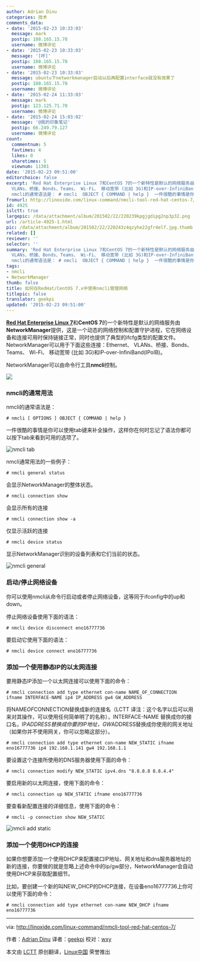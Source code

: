 ```yaml
---
author: Adrian Dinu
categories: 技术
comments_data:
- date: '2015-02-23 10:33:03'
  message: mark
  postip: 188.165.15.78
  username: 微博评论
- date: '2015-02-23 10:33:03'
  message: '[哼]'
  postip: 188.165.15.78
  username: 微博评论
- date: '2015-02-23 10:33:03'
  message: ubuntu下networkmanager启动以后再配置interface就没有效果了
  postip: 188.165.15.78
  username: 微博评论
- date: '2015-02-24 11:33:03'
  message: mark
  postip: 123.125.71.70
  username: 微博评论
- date: '2015-02-24 15:03:02'
  message: '@我的印象笔记'
  postip: 66.249.79.127
  username: 微博评论
count:
  commentnum: 5
  favtimes: 4
  likes: 0
  sharetimes: 5
  viewnum: 11301
date: '2015-02-23 09:51:00'
editorchoice: false
excerpt: 'Red Hat Enterprise Linux 7和CentOS 7的一个新特性是默认的网络服务由NetworkManager提供，这是一个动态的网络控制和配置守护进程，它在网络设备和连接可用时保持链接正常，同时也提供了典型的ifcfg类型的配置文件。NetworkManager可以用于下面这些连接：Ethernet、
  VLANs、桥接、Bonds、Teams、 Wi-Fi、 移动宽带 (比如 3G)和IP-over-InfiniBand(IPoIB)。 NetworkManager可以由命令行工具nmcli控制。  nmcli的通常用法
  nmcli的通常语法是： # nmcli  OBJECT { COMMAND | help }  一件很酷的事情是你可以使用tab键来补全操作，这样你在何'
fromurl: http://linoxide.com/linux-command/nmcli-tool-red-hat-centos-7/
id: 4925
islctt: true
largepic: /data/attachment/album/201502/22/220239kpgjgdipg2np3p32.png
url: /article-4925-1.html
pic: /data/attachment/album/201502/22/220243z4qzyhe22gfr4elf.jpg.thumb.jpg
related: []
reviewer: ''
selector: ''
summary: 'Red Hat Enterprise Linux 7和CentOS 7的一个新特性是默认的网络服务由NetworkManager提供，这是一个动态的网络控制和配置守护进程，它在网络设备和连接可用时保持链接正常，同时也提供了典型的ifcfg类型的配置文件。NetworkManager可以用于下面这些连接：Ethernet、
  VLANs、桥接、Bonds、Teams、 Wi-Fi、 移动宽带 (比如 3G)和IP-over-InfiniBand(IPoIB)。 NetworkManager可以由命令行工具nmcli控制。  nmcli的通常用法
  nmcli的通常语法是： # nmcli  OBJECT { COMMAND | help }  一件很酷的事情是你可以使用tab键来补全操作，这样你在何'
tags:
- nmcli
- NetworkManager
thumb: false
title: 如何在RedHat/CentOS 7.x中使用nmcli管理网络
titlepic: false
translator: geekpi
updated: '2015-02-23 09:51:00'
---
```


[**Red Hat Enterprise Linux 7**](https://access.redhat.com/documentation/en-US/Red_Hat_Enterprise_Linux/7/html/7.0_Release_Notes/)和**CentOS 7**的一个新特性是默认的网络服务由**NetworkManager**提供，这是一个动态的网络控制和配置守护进程，它在网络设备和连接可用时保持链接正常，同时也提供了典型的ifcfg类型的配置文件。NetworkManager可以用于下面这些连接：Ethernet、 VLANs、桥接、Bonds、Teams、 Wi-Fi、 移动宽带 (比如 3G)和IP-over-InfiniBand(IPoIB)。


NetworkManager可以由命令行工具**nmcli**控制。


![](/data/attachment/album/201502/22/220239kpgjgdipg2np3p32.png)


### nmcli的通常用法


nmcli的通常语法是：



```
# nmcli [ OPTIONS ] OBJECT { COMMAND | help }

```

一件很酷的事情是你可以使用tab键来补全操作，这样你在何时忘记了语法你都可以按下tab来看到可用的选项了。


![nmcli tab](/data/attachment/album/201502/22/220243z4qzyhe22gfr4elf.jpg)


nmcli通常用法的一些例子：



```
# nmcli general status

```

会显示NetworkManager的整体状态。



```
# nmcli connection show

```

会显示所有的连接



```
# nmcli connection show -a

```

仅显示活跃的连接



```
# nmcli device status

```

显示NetworkManager识别的设备列表和它们当前的状态。


![nmcli general](/data/attachment/album/201502/22/220245tysrpteu7ypu0c3t.jpg)


### 启动/停止网络设备


你可以使用nmcli从命令行启动或者停止网络设备，这等同于ifconfig中的up和down。


停止网络设备使用下面的语法：



```
# nmcli device disconnect eno16777736

```

要启动它使用下面的语法：



```
# nmcli device connect eno16777736

```

### 添加一个使用静态IP的以太网连接


要用静态IP添加一个以太网连接可以使用下面的命令：



```
# nmcli connection add type ethernet con-name NAME_OF_CONNECTION ifname INTERFACE-NAME ip4 IP_ADDRESS gw4 GW_ADDRESS

```

将NAME*OF*CONNECTION替换成新的连接名（LCTT 译注：这个名字以后可以用来对其操作，可以使用任何简单明了的名称），INTERFACE-NAME 替换成你的接口名，IP*ADDRESS替换成你要的IP地址，GW*ADDRESS替换成你使用的网关地址（如果你并不使用网关，你可以忽略这部分）。



```
# nmcli connection add type ethernet con-name NEW_STATIC ifname eno16777736 ip4 192.168.1.141 gw4 192.168.1.1

```

要设置这个连接所使用的DNS服务器使用下面的命令：



```
# nmcli connection modify NEW_STATIC ipv4.dns "8.8.8.8 8.8.4.4"

```

要启用新的以太网连接，使用下面的命令：



```
# nmcli connection up NEW_STATIC ifname eno16777736

```

要查看新配置连接的详细信息，使用下面的命令：



```
# nmcli -p connection show NEW_STATIC

```

![nmcli add static](/data/attachment/album/201502/22/220246b3wcgjuqmgtkqxcu.jpg)


### 添加一个使用DHCP的连接


如果你想要添加一个使用DHCP来配置接口IP地址、网关地址和dns服务器地址的新的连接，你要做的就是忽略上述命令中的ip/gw部分，NetworkManager会自动使用DHCP来获取配置细节。


比如，要创建一个新的叫NEW\_DHCP的DHCP连接，在设备eno16777736上你可以使用下面的命令：



```
# nmcli connection add type ethernet con-name NEW_DHCP ifname eno16777736

```



---


via: <http://linoxide.com/linux-command/nmcli-tool-red-hat-centos-7/>


作者：[Adrian Dinu](http://linoxide.com/author/adriand/) 译者：[geekpi](https://github.com/geekpi) 校对：[wxy](https://github.com/wxy)


本文由 [LCTT](https://github.com/LCTT/TranslateProject) 原创翻译，[Linux中国](http://linux.cn/) 荣誉推出